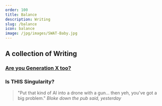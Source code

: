 ```yaml
---
order: 100
title: Balance
description: Writing
slug: /balance
icon: balance
image: /jpg/images/SWAT-Baby.jpg
---
```

## A collection of Writing

### [Are you Generation X too?](/balance/gen-x)

### Is THIS Singularity?

> "Put that kind of AI into a drone with a gun... then yeh, you've got a big problem." _Bloke down the pub said, yesterday_